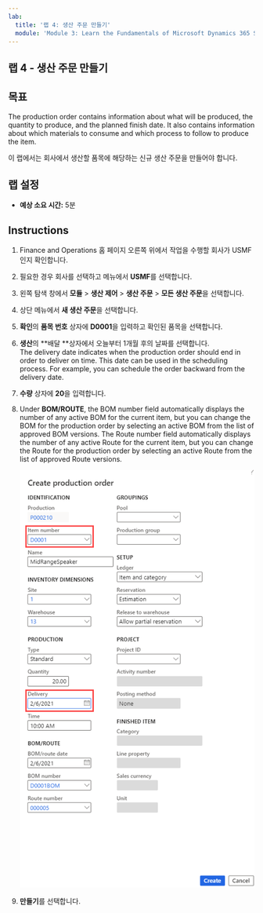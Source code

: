 ```yaml
---
lab:
  title: '랩 4: 생산 주문 만들기'
  module: 'Module 3: Learn the Fundamentals of Microsoft Dynamics 365 Supply Chain Management'
---
```


## <a name="lab-4---create-a-production-order"></a>랩 4 - 생산 주문 만들기

## <a name="objectives"></a>목표

The production order contains information about what will be produced, the quantity to produce, and the planned finish date. It also contains information about which materials to consume and which process to follow to produce the item.

이 랩에서는 회사에서 생산할 품목에 해당하는 신규 생산 주문을 만들어야 합니다.

## <a name="lab-setup"></a>랩 설정

   - **예상 소요 시간:** 5분

## <a name="instructions"></a>Instructions

1. Finance and Operations 홈 페이지 오른쪽 위에서 작업을 수행할 회사가 USMF인지 확인합니다.

1. 필요한 경우 회사를 선택하고 메뉴에서 **USMF**를 선택합니다.

1. 왼쪽 탐색 창에서 **모듈** > **생산 제어** > **생산 주문** > **모든 생산 주문**을 선택합니다.

1. 상단 메뉴에서 **새 생산 주문**을 선택합니다.

1. **확인**의 **품목 번호** 상자에 **D0001**을 입력하고 확인된 품목을 선택합니다.

1. **생산**의 **배달 **상자에서 오늘부터 1개월 후의 날짜를 선택합니다.  
    The delivery date indicates when the production order should end in order to deliver on time. This date can be used in the scheduling process. For example, you can schedule the order backward from the delivery date.

1. **수량** 상자에 **20**을 입력합니다.

1. Under <bpt id="p1">**</bpt>BOM/ROUTE<ept id="p1">**</ept>, the BOM number field automatically displays the number of any active BOM for the current item, but you can change the BOM for the production order by selecting an active BOM from the list of approved BOM versions. The Route number field automatically displays the number of any active Route for the current item, but you can change the Route for the production order by selecting an active Route from the list of approved Route versions.

    ![전체 생산 주문 만들기 창이 표시된 화면 이미지](./media/lp1-m4-new-production-order-pane.png)

1. **만들기**를 선택합니다.
